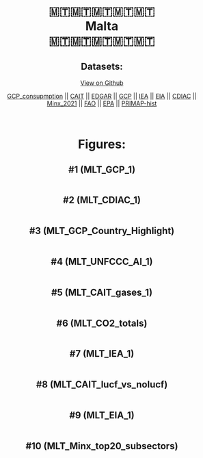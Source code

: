 
<center>
<h1 align="center">
🇲🇹🇲🇹🇲🇹🇲🇹🇲🇹
<br>
Malta
<br>
🇲🇹🇲🇹🇲🇹🇲🇹🇲🇹
</h1>
<h2>Datasets:</h2>
<p><a href="https://github.com/dquintani/GreenhouseData/tree/master/country_data/MLT_Malta/data">View on Github</a>
<br></p><p><a href="data/MLT_GCP_consupmption.csv">GCP_consupmption</a> || <a href="data/MLT_CAIT.csv">CAIT</a> || <a href="data/MLT_EDGAR.csv">EDGAR</a> || <a href="data/MLT_GCP.csv">GCP</a> || <a href="data/MLT_IEA.csv">IEA</a> || <a href="data/MLT_EIA.csv">EIA</a> || <a href="data/MLT_CDIAC.csv">CDIAC</a> || <a href="data/MLT_Minx_2021.csv">Minx_2021</a> || <a href="data/MLT_FAO.csv">FAO</a> || <a href="data/MLT_EPA.csv">EPA</a> || <a href="data/MLT_PRIMAP-hist.csv">PRIMAP-hist</a></p><p><br></p>
<h1>Figures:</h1><h2>#1 (MLT_GCP_1)</h2>
<p><img alt="" src="figures/MLT_GCP_1.png" /></p><h2>#2 (MLT_CDIAC_1)</h2>
<p><img alt="" src="figures/MLT_CDIAC_1.png" /></p><h2>#3 (MLT_GCP_Country_Highlight)</h2>
<p><img alt="" src="figures/MLT_GCP_Country_Highlight.png" /></p><h2>#4 (MLT_UNFCCC_AI_1)</h2>
<p><img alt="" src="figures/MLT_UNFCCC_AI_1.png" /></p><h2>#5 (MLT_CAIT_gases_1)</h2>
<p><img alt="" src="figures/MLT_CAIT_gases_1.png" /></p><h2>#6 (MLT_CO2_totals)</h2>
<p><img alt="" src="figures/MLT_CO2_totals.png" /></p><h2>#7 (MLT_IEA_1)</h2>
<p><img alt="" src="figures/MLT_IEA_1.png" /></p><h2>#8 (MLT_CAIT_lucf_vs_nolucf)</h2>
<p><img alt="" src="figures/MLT_CAIT_lucf_vs_nolucf.png" /></p><h2>#9 (MLT_EIA_1)</h2>
<p><img alt="" src="figures/MLT_EIA_1.png" /></p><h2>#10 (MLT_Minx_top20_subsectors)</h2>
<p><img alt="" src="figures/MLT_Minx_top20_subsectors.png" /></p>
